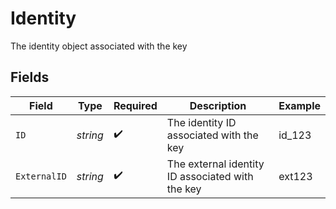 # Identity

The identity object associated with the key


## Fields

| Field                                            | Type                                             | Required                                         | Description                                      | Example                                          |
| ------------------------------------------------ | ------------------------------------------------ | ------------------------------------------------ | ------------------------------------------------ | ------------------------------------------------ |
| `ID`                                             | *string*                                         | :heavy_check_mark:                               | The identity ID associated with the key          | id_123                                           |
| `ExternalID`                                     | *string*                                         | :heavy_check_mark:                               | The external identity ID associated with the key | ext123                                           |